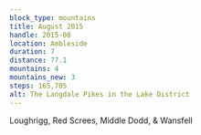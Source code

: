 ```yaml
---
block_type: mountains
title: August 2015
handle: 2015-08
location: Ambleside
duration: 7
distance: 77.1
mountains: 4
mountains_new: 3
steps: 165,705
alt: The Langdale Pikes in the Lake District
---
```


Loughrigg, Red Screes, Middle Dodd, & Wansfell
